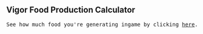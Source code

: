 ## Vigor Food Production Calculator

<pre>
See how much food you're generating ingame by clicking <a href="https://thunderapple.github.io">here</a>.
</pre>
